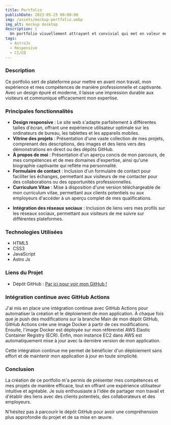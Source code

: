 ```yaml
---
title: Portfolio
publishDate: 2023-05-25 00:00:00
img: /assets/mockup-portfolio.webp
img_alt: mockup desktop
description: |
  Un portfolio visuellement attrayant et convivial qui met en valeur mes compétences, mes projets et mes réalisations.
tags:
  - AstroJs
  - Responsive
  - CI/CD
---
```


### Description

Ce portfolio sert de plateforme pour mettre en avant mon travail, mon expérience et mes compétences de manière professionnelle et captivante. Avec un design épuré et moderne, il laisse une impression durable aux visiteurs et communique efficacement mon expertise.

### Principales fonctionnalités

- **Design responsive** : Le site web s'adapte parfaitement à différentes tailles d'écran, offrant une expérience utilisateur optimale sur les ordinateurs de bureau, les tablettes et les appareils mobiles.
- **Vitrine des projets** : Présentation d'une vaste collection de mes projets, comprenant des descriptions, des images et des liens vers des démonstrations en direct ou des dépôts GitHub.
- **À propos de moi** : Présentation d'un aperçu concis de mon parcours, de mes compétences et de mes domaines d'expertise, ainsi qu'une biographie captivante qui reflète ma personnalité.
- **Formulaire de contact** : Inclusion d'un formulaire de contact pour faciliter les échanges, permettant aux visiteurs de me contacter pour des collaborations ou des opportunités professionnelles.
- **Curriculum Vitae** : Mise à disposition d'une version téléchargeable de mon curriculum vitae, permettant aux clients potentiels ou aux employeurs d'accéder à un aperçu complet de mes qualifications.
<!-- - **Témoignages** : Présentation de témoignages de clients satisfaits ou de collègues pour renforcer ma crédibilité et consolider ma réputation professionnelle. -->
- **Intégration des réseaux sociaux** : Inclusion de liens vers mes profils sur les réseaux sociaux, permettant aux visiteurs de me suivre sur différentes plateformes.

### Technologies Utilisées

- HTML5
- CSS3
- JavaScript
- Astro Js

### Liens du Projet

- Dépôt GitHub : <a href="https://github.com/gowku/astro-portfolio" target="_blank" rel="noopener noreferrer">Par ici pour voir mon GitHub !</a>

### Intégration continue avec GitHub Actions

J'ai mis en place une intégration continue avec GitHub Actions pour automatiser la création et le déploiement de mon application. À chaque fois que je push des modifications sur la branche Main de mon dépôt GitHub, GitHub Actions crée une image Docker à partir de ces modifications. Ensuite, l'image Docker est déployée sur mon référentiel AWS Elastic Container Registry (ECR). Enfin, mon instance EC2 dans AWS est automatiquement mise à jour avec la dernière version de mon application.

Cette intégration continue me permet de bénéficier d'un déploiement sans effort et de maintenir mon application à jour en toute simplicité.

### Conclusion

La création de ce portfolio m'a permis de présenter mes compétences et mes projets de manière efficace, tout en offrant une expérience utilisateur intuitive et agréable. Je suis enthousiaste à l'idée de partager mon travail et d'établir des liens avec des clients potentiels, des collaborateurs et des employeurs.

N'hésitez pas à parcourir le dépôt GitHub pour avoir une compréhension plus approfondie du projet et de sa mise en œuvre.
